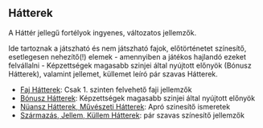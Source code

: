 ## Hátterek

<!-- tag: hatter__fortely -->

A Háttér jellegű fortélyok ingyenes, változatos jellemzők.

Ide tartoznak a játszható és nem játszható fajok, előtörténetet színesítő, esetlegesen nehezítő(!) elemek - amennyiben a játékos hajlandó ezeket felvállalni - Képzettségek magasabb szinjei által nyújtott előnyök (Bónusz Hátterek), valamint jellemet, küllemet leíró pár szavas Hátterek.

- [Faj Hátterek](032_01_faj_hatterek.md): Csak 1. szinten felvehető faji jellemzők
- [Bónusz Hátterek](032_02_bonusz_hatterek.md): Képzettségek magasabb szinjei által nyújtott előnyök
- [Nüansz Hátterek, Művészeti Hátterek](032_03_nuansz_hatterek.md): Apró szinesítő ismeretek
- [Származás, Jellem, Küllem Hátterek](032_04_szarmazas_jellem_kullem_hatterek.md): pár szavas színesítő jellemzők
